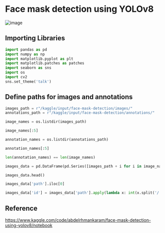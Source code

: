 # Face mask detection using YOLOv8

![image](https://github.com/user-attachments/assets/2066b3a2-d88d-4aa3-856e-d04ef714fbf6)

## Importing Libraries

```python
import pandas as pd
import numpy as np
import matplotlib.pyplot as plt
import matplotlib.patches as patches
import seaborn as sns
import os
import cv2
sns.set_theme('talk')
```

## Define paths for images and annotations
```python
images_path = r"/kaggle/input/face-mask-detection/images/"
annotations_path = r"/kaggle/input/face-mask-detection/annotations/"

image_names = os.listdir(images_path)

image_names[:5]

annotation_names = os.listdir(annotations_path)

annotation_names[:5]

len(annotation_names) == len(image_names)

images_data = pd.DataFrame(pd.Series([images_path + i for i in image_names], name='path'))

images_data.head()

images_data['path'].iloc[0]

images_data['id'] = images_data['path'].apply(lambda x: int(x.split('/')[-1].split('.')[0].removeprefix('maksssksksss')))
```

## 
## Reference
https://www.kaggle.com/code/abdelrhmankaram/face-mask-detection-using-yolov8/notebook
